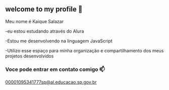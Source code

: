 ## welcome to my profile 🐍

Meu nome é Kaique Salazar

-eu estou estudando através do Alura

-Estou me desenvolvendo na linguagem JavaScript

-Utilizo esse espaço para minha organização e compartilhamento dos meus projetos desenvolvidos

### Voce pode entrar em contato comigo 📫

00001095341777sp@al.educacao.sp.gov.br
